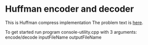 # Huffman encoder and decoder

This is Huffman compress implementation
The problem text is [here](http://sorokin.github.io/cpp-course/task-4.html).

To get started run program console-utility.cpp with 3 arguments:
encode/decode inputFileName outputFileName
